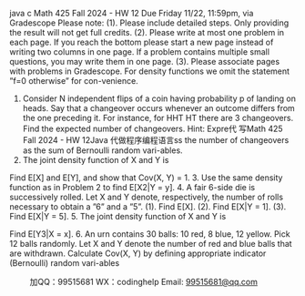 java c
Math 425 Fall 2024 - HW 12 
Due Friday 11/22, 11:59pm, via Gradescope 
Please note:
(1). Please include detailed steps. Only providing the result will not get full credits.
(2). Please write at most one problem in each page. If you reach the bottom please start a new page instead of writing two columns in one page. If a problem contains multiple small questions, you may write them in one page.
(3). Please associate pages with problems in Gradescope.
For density functions we omit the statement ”f=0 otherwise” for con-venience. 
1. Consider N independent flips of a coin having probability p of landing on heads. Say that a changeover occurs whenever an outcome differs from the one preceding it. For instance, for HHT HT there are 3 changeovers. Find the expected number of changeovers.
Hint: Expre代 写Math 425 Fall 2024 - HW 12Java
代做程序编程语言ss the number of changeovers as the sum of Bernoulli random vari-ables.
2. The joint density function of X and Y is

Find E[X] and E[Y], and show that Cov(X, Y) = 1.
3. Use the same density function as in Problem 2 to find E[X2|Y = y].
4. A fair 6-side die is successively rolled. Let X and Y denote, respectively, the number of rolls necessary to obtain a ”6” and a ”5”.
(1). Find E[X].
(2). Find E[X|Y = 1].
(3). Find E[X|Y = 5].
5. The joint density function of X and Y is

Find E[Y3|X = x].
6. An urn contains 30 balls: 10 red, 8 blue, 12 yellow. Pick 12 balls randomly. Let X and Y denote the number of red and blue balls that are withdrawn. Calculate Cov(X, Y) by defining appropriate indicator (Bernoulli) random vari-ables






         
加QQ：99515681  WX：codinghelp  Email: 99515681@qq.com
